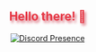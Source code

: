 <h2 align="center" style="color:#e63946;text-shadow: 3px 4px 4px rgba(205, 50, 70, 0.7);">Hello there! 👋</h2>

<div align="center">
  
  [![Discord Presence](https://lanyard-profile-readme.vercel.app/api/263266297893093386)](https://discord.com/users/263266297893093386)
  
</div>
